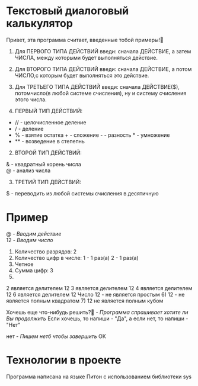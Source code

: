 # Текстовый диалоговый калькулятор

Привет, эта программа считает, введенные тобой примеры!🧮

1) Для ПЕРВОГО ТИПА ДЕЙСТВИЙ введи: сначала ДЕЙСТВИЕ, а затем ЧИСЛА, между которыми будет выполняться действие.
2) Для ВТОРОГО ТИПА ДЕЙСТВИЙ введи: сначала ДЕЙСТВИЕ, а потом ЧИСЛО,с которым будет выполняться это действие.
3) Для ТРЕТЬЕГО ТИПА ДЕЙСТВИЙ введи: сначала ДЕЙСТВИЕ($), потомчисло(в любой системе счисления), ну и систему счисления этого числа.

1) ПЕРВЫЙ ТИП ДЕЙСТВИЙ:

* // - целочисленное деление
* / - деление
* % - взятие остатка
 \+ - сложение
 \- - разность
 \* - умножение
* \** - возведение в степепнь

2) ВТОРОЙ ТИП ДЕЙСТВИЙ:

& - квадратный корень числа\
@ - анализ числа

3) ТРЕТИЙ ТИП ДЕЙСТВИЙ:

$ - переводить из любой системы счисления в десятичную

# Пример

@ - *Вводим действие*\
12 - *Вводим число*

1) Количество разрядов: 2
2) Количество цифр в числе:
1 - 1 раз(a)
2 - 1 раз(a)
3) Четное
4) Сумма цифр: 3
5)
2 является делителем 12
3 является делителем 12
4 является делителем 12
6 является делителем 12
Число 12 - не является простым
6) 12 - не является полным квадратом
7) 12 не является полным кубом

Хочешь еще что-нибудь решить?🙂 - *Программа спрашивает хотите ли Вы продолжить*
Если хочешь, то напиши - "Да", а если нет, то напиши - "Нет"

нет - *Пишем нетб чтобы завершить*
ОК

# Технологии в проекте

Программа написана на языке Питон с использованием библиотеки sys
